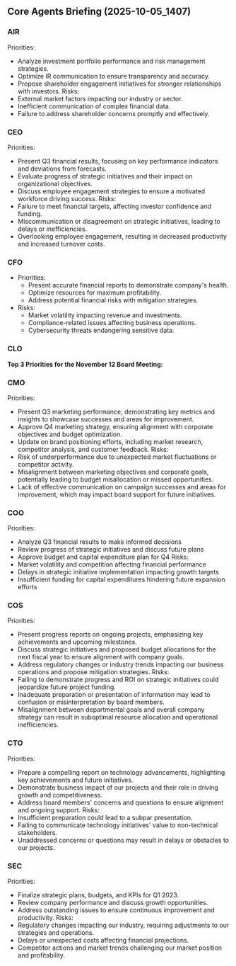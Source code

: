 ﻿## Core Agents Briefing (2025-10-05_1407)

### AIR
Priorities:
- Analyze investment portfolio performance and risk management strategies.
- Optimize IR communication to ensure transparency and accuracy.
- Propose shareholder engagement initiatives for stronger relationships with investors.
Risks:
- External market factors impacting our industry or sector.
- Inefficient communication of complex financial data.
- Failure to address shareholder concerns promptly and effectively.

### CEO
Priorities:
- Present Q3 financial results, focusing on key performance indicators and deviations from forecasts.
- Evaluate progress of strategic initiatives and their impact on organizational objectives.
- Discuss employee engagement strategies to ensure a motivated workforce driving success.
Risks:
- Failure to meet financial targets, affecting investor confidence and funding.
- Miscommunication or disagreement on strategic initiatives, leading to delays or inefficiencies.
- Overlooking employee engagement, resulting in decreased productivity and increased turnover costs.

### CFO
- Priorities:
   - Present accurate financial reports to demonstrate company's health.
   - Optimize resources for maximum profitability.
   - Address potential financial risks with mitigation strategies.
- Risks:
   - Market volatility impacting revenue and investments.
   - Compliance-related issues affecting business operations.
   - Cybersecurity threats endangering sensitive data.

### CLO
 **Top 3 Priorities for the November 12 Board Meeting:**

### CMO
Priorities:
- Present Q3 marketing performance, demonstrating key metrics and insights to showcase successes and areas for improvement.
- Approve Q4 marketing strategy, ensuring alignment with corporate objectives and budget optimization.
- Update on brand positioning efforts, including market research, competitor analysis, and customer feedback.
Risks:
- Risk of underperformance due to unexpected market fluctuations or competitor activity.
- Misalignment between marketing objectives and corporate goals, potentially leading to budget misallocation or missed opportunities.
- Lack of effective communication on campaign successes and areas for improvement, which may impact board support for future initiatives.

### COO
Priorities:
- Analyze Q3 financial results to make informed decisions
- Review progress of strategic initiatives and discuss future plans
- Approve budget and capital expenditure plan for Q4
Risks:
- Market volatility and competition affecting financial performance
- Delays in strategic initiative implementation impacting growth targets
- Insufficient funding for capital expenditures hindering future expansion efforts

### COS
Priorities:
- Present progress reports on ongoing projects, emphasizing key achievements and upcoming milestones.
- Discuss strategic initiatives and proposed budget allocations for the next fiscal year to ensure alignment with company goals.
- Address regulatory changes or industry trends impacting our business operations and propose mitigation strategies.
Risks:
- Failing to demonstrate progress and ROI on strategic initiatives could jeopardize future project funding.
- Inadequate preparation or presentation of information may lead to confusion or misinterpretation by board members.
- Misalignment between departmental goals and overall company strategy can result in suboptimal resource allocation and operational inefficiencies.

### CTO
Priorities:
- Prepare a compelling report on technology advancements, highlighting key achievements and future initiatives.
- Demonstrate business impact of our projects and their role in driving growth and competitiveness.
- Address board members' concerns and questions to ensure alignment and ongoing support.
Risks:
- Insufficient preparation could lead to a subpar presentation.
- Failing to communicate technology initiatives' value to non-technical stakeholders.
- Unaddressed concerns or questions may result in delays or obstacles to our projects.

### SEC
Priorities:
- Finalize strategic plans, budgets, and KPIs for Q1 2023.
- Review company performance and discuss growth opportunities.
- Address outstanding issues to ensure continuous improvement and productivity.
Risks:
- Regulatory changes impacting our industry, requiring adjustments to our strategies and operations.
- Delays or unexpected costs affecting financial projections.
- Competitor actions and market trends challenging our market position and profitability.

